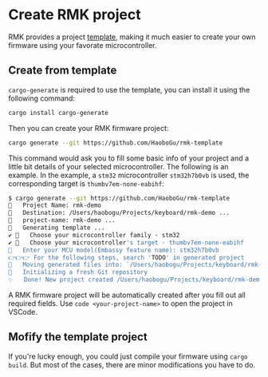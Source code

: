 # Create RMK project

RMK provides a project [template](https://github.com/HaoboGu/rmk-template), making it much easier to create your own firmware using your favorate microcontroller. 

## Create from template

`cargo-generate` is required to use the template, you can install it using the following command:

```bash
cargo install cargo-generate
```

Then you can create your RMK firmware project:

```bash
cargo generate --git https://github.com/HaoboGu/rmk-template
```

This command would ask you to fill some basic info of your project and a little bit details of your selected microcontroller. The following is an example. In the example, a `stm32` microcontroller `stm32h7b0vb` is used, the corresponding target is `thumbv7em-none-eabihf`:

```bash
$ cargo generate --git https://github.com/HaoboGu/rmk-template
🤷   Project Name: rmk-demo
🔧   Destination: /Users/haobogu/Projects/keyboard/rmk-demo ...
🔧   project-name: rmk-demo ...
🔧   Generating template ...
✔ 🤷   Choose your microcontroller family · stm32
✔ 🤷   Choose your microcontroller's target · thumbv7em-none-eabihf
🤷   Enter your MCU model(Embassy feature name): stm32h7b0vb
️️👉👉👉 For the following steps, search 'TODO' in generated project
🔧   Moving generated files into: `/Users/haobogu/Projects/keyboard/rmk-demo`...
🔧   Initializing a fresh Git repository
✨   Done! New project created /Users/haobogu/Projects/keyboard/rmk-demo
```

A RMK firmware project will be automatically created after you fill out all required fields. Use `code <your-project-name>` to open the project in VSCode.

## Mofify the template project

If you're lucky enough, you could just compile your firmware using `cargo build`. But most of the cases, there are minor modifications you have to do.
